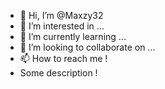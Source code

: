 - 👋 Hi, I’m @Maxzy32
- 👀 I’m interested in ...
- 🌱 I’m currently learning ...
- 💞️ I’m looking to collaborate on ...
- 📫 How to reach me !
- Some description !
<!---
Maxzy32/Maxzy32 is a ✨ special ✨ repository because its `README.md` (this file) appears on your GitHub profile.
You can click the Preview link to take a look at your changes.
--->

